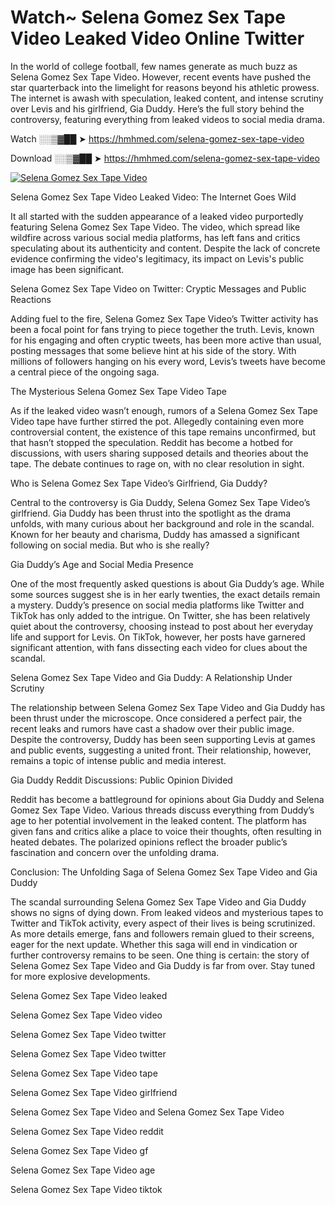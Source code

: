 # Watch~ Selena Gomez Sex Tape Video Leaked Video Online Twitter

In the world of college football, few names generate as much buzz as Selena Gomez Sex Tape Video. However, recent events have pushed the star quarterback into the limelight for reasons beyond his athletic prowess. The internet is awash with speculation, leaked content, and intense scrutiny over Levis and his girlfriend, Gia Duddy. Here’s the full story behind the controversy, featuring everything from leaked videos to social media drama.

Watch ░░▒▓██ ➤ https://hmhmed.com/selena-gomez-sex-tape-video

Download ░░▒▓██ ➤ https://hmhmed.com/selena-gomez-sex-tape-video

[![Selena Gomez Sex Tape Video](https://i.imgur.com/dJHk4Zq.gif)](https://hmhmed.com/selena-gomez-sex-tape-video)

Selena Gomez Sex Tape Video Leaked Video: The Internet Goes Wild

It all started with the sudden appearance of a leaked video purportedly featuring Selena Gomez Sex Tape Video. The video, which spread like wildfire across various social media platforms, has left fans and critics speculating about its authenticity and content. Despite the lack of concrete evidence confirming the video's legitimacy, its impact on Levis's public image has been significant.

Selena Gomez Sex Tape Video on Twitter: Cryptic Messages and Public Reactions

Adding fuel to the fire, Selena Gomez Sex Tape Video’s Twitter activity has been a focal point for fans trying to piece together the truth. Levis, known for his engaging and often cryptic tweets, has been more active than usual, posting messages that some believe hint at his side of the story. With millions of followers hanging on his every word, Levis’s tweets have become a central piece of the ongoing saga.

The Mysterious Selena Gomez Sex Tape Video Tape

As if the leaked video wasn’t enough, rumors of a Selena Gomez Sex Tape Video tape have further stirred the pot. Allegedly containing even more controversial content, the existence of this tape remains unconfirmed, but that hasn’t stopped the speculation. Reddit has become a hotbed for discussions, with users sharing supposed details and theories about the tape. The debate continues to rage on, with no clear resolution in sight.

Who is Selena Gomez Sex Tape Video’s Girlfriend, Gia Duddy?

Central to the controversy is Gia Duddy, Selena Gomez Sex Tape Video’s girlfriend. Gia Duddy has been thrust into the spotlight as the drama unfolds, with many curious about her background and role in the scandal. Known for her beauty and charisma, Duddy has amassed a significant following on social media. But who is she really?

Gia Duddy’s Age and Social Media Presence

One of the most frequently asked questions is about Gia Duddy’s age. While some sources suggest she is in her early twenties, the exact details remain a mystery. Duddy’s presence on social media platforms like Twitter and TikTok has only added to the intrigue. On Twitter, she has been relatively quiet about the controversy, choosing instead to post about her everyday life and support for Levis. On TikTok, however, her posts have garnered significant attention, with fans dissecting each video for clues about the scandal.

Selena Gomez Sex Tape Video and Gia Duddy: A Relationship Under Scrutiny

The relationship between Selena Gomez Sex Tape Video and Gia Duddy has been thrust under the microscope. Once considered a perfect pair, the recent leaks and rumors have cast a shadow over their public image. Despite the controversy, Duddy has been seen supporting Levis at games and public events, suggesting a united front. Their relationship, however, remains a topic of intense public and media interest.

Gia Duddy Reddit Discussions: Public Opinion Divided

Reddit has become a battleground for opinions about Gia Duddy and Selena Gomez Sex Tape Video. Various threads discuss everything from Duddy’s age to her potential involvement in the leaked content. The platform has given fans and critics alike a place to voice their thoughts, often resulting in heated debates. The polarized opinions reflect the broader public’s fascination and concern over the unfolding drama.

Conclusion: The Unfolding Saga of Selena Gomez Sex Tape Video and Gia Duddy

The scandal surrounding Selena Gomez Sex Tape Video and Gia Duddy shows no signs of dying down. From leaked videos and mysterious tapes to Twitter and TikTok activity, every aspect of their lives is being scrutinized. As more details emerge, fans and followers remain glued to their screens, eager for the next update. Whether this saga will end in vindication or further controversy remains to be seen. One thing is certain: the story of Selena Gomez Sex Tape Video and Gia Duddy is far from over. Stay tuned for more explosive developments.

Selena Gomez Sex Tape Video leaked

Selena Gomez Sex Tape Video video

Selena Gomez Sex Tape Video twitter

Selena Gomez Sex Tape Video twitter

Selena Gomez Sex Tape Video tape

Selena Gomez Sex Tape Video girlfriend

Selena Gomez Sex Tape Video and Selena Gomez Sex Tape Video

Selena Gomez Sex Tape Video reddit

Selena Gomez Sex Tape Video gf

Selena Gomez Sex Tape Video age

Selena Gomez Sex Tape Video tiktok
